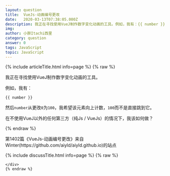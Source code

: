 ```yaml
---
layout: question
title:  VueJs-动画编号更改
date:   2020-03-13T07:38:05.000Z
description: 我正在寻找使用VueJ制作数字变化动画的工具。例如，我有：{{ number }}然后number从更改0为100，我希望该元素向上计数，1...
img: 
author: 小胖Itachi西里
category: question
answer: 0
tags: JavaScript
topic: JavaScript
---
```

<div class="article-root">
  <div class="article">
    {% include articleTitle.html info=page %}
    {% raw %}
    <div class="article-content"><p><font style="vertical-align: inherit;"><font style="vertical-align: inherit;">我正在寻找使用VueJ制作数字变化动画的工具。</font></font></p>

<p><font style="vertical-align: inherit;"><font style="vertical-align: inherit;">例如，我有：</font></font></p>

<pre><code>{{ number }}
</code></pre>

<p><font style="vertical-align: inherit;"><font style="vertical-align: inherit;">然后</font></font><code>number</code><font style="vertical-align: inherit;"><font style="vertical-align: inherit;">从更改</font></font><code>0</code><font style="vertical-align: inherit;"><font style="vertical-align: inherit;">为</font></font><code>100</code><font style="vertical-align: inherit;"><font style="vertical-align: inherit;">，我希望该元素向上计数，</font></font><code>100</code><font style="vertical-align: inherit;"><font style="vertical-align: inherit;">而不是直接跳到它。</font></font></p>

<p><font style="vertical-align: inherit;"><font style="vertical-align: inherit;">在不使用VueJ以外的任何第三方（纯Js / VueJs）的情况下，我该如何做？</font></font></p></div>
    {% endraw %}
  </div>
  <p class="winter_mark">第1402篇《VueJs-动画编号更改》来自Winter(https://github.com/aiyld/aiyld.github.io)的站点</p>
  <div class="discuss-wrapper">
    {% include discussTitle.html info=page %}
    {% raw %}
    <div class="discuss-list">
    
    </div>
    {% endraw %}
  </div>
<div>
